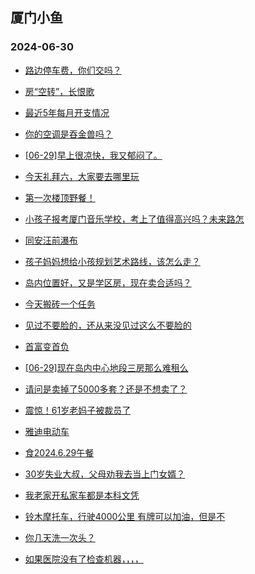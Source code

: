 ## 厦门小鱼 
### 2024-06-30

+ [路边停车费，你们交吗？](http://bbs.xmfish.com/read-htm-tid-18211687.html)

+ [房“空转”，长恨歌](http://bbs.xmfish.com/read-htm-tid-18211643.html)

+ [最近5年每月开支情况](http://bbs.xmfish.com/read-htm-tid-18211664.html)

+ [你的空调是吞金兽吗？](http://bbs.xmfish.com/read-htm-tid-18211694.html)

+ [[06-29]早上很凉快，我又郁闷了。](http://bbs.xmfish.com/read-htm-tid-18211663.html)

+ [今天礼拜六，大家要去哪里玩](http://bbs.xmfish.com/read-htm-tid-18211644.html)

+ [第一次楼顶野餐！](http://bbs.xmfish.com/read-htm-tid-18211762.html)

+ [小孩子报考厦门音乐学校，考上了值得高兴吗？未来路怎](http://bbs.xmfish.com/read-htm-tid-18211628.html)

+ [同安汪前瀑布](http://bbs.xmfish.com/read-htm-tid-18211748.html)

+ [孩子妈妈想给小孩规划艺术路线，该怎么走？](http://bbs.xmfish.com/read-htm-tid-18211629.html)

+ [岛内位置好，又是学区房，现在卖合适吗？](http://bbs.xmfish.com/read-htm-tid-18211852.html)

+ [今天搬砖一个任务](http://bbs.xmfish.com/read-htm-tid-18211673.html)

+ [见过不要脸的，还从来没见过这么不要脸的](http://bbs.xmfish.com/read-htm-tid-18211835.html)

+ [首富变首负](http://bbs.xmfish.com/read-htm-tid-18211738.html)

+ [[06-29]现在岛内中心地段三房那么难租么](http://bbs.xmfish.com/read-htm-tid-18211965.html)

+ [请问是卖掉了5000多套？还是不想卖了？](http://bbs.xmfish.com/read-htm-tid-18211914.html)

+ [震惊！61岁老妈子被裁员了](http://bbs.xmfish.com/read-htm-tid-18211985.html)

+ [雅迪电动车](http://bbs.xmfish.com/read-htm-tid-18211859.html)

+ [食2024.6.29午餐](http://bbs.xmfish.com/read-htm-tid-18211957.html)

+ [30岁失业大叔，父母劝我去当上门女婿？](http://bbs.xmfish.com/read-htm-tid-18212042.html)

+ [我老家开私家车都是本科文凭](http://bbs.xmfish.com/read-htm-tid-18211963.html)

+ [铃木摩托车，行驶4000公里
有牌可以加油，但是不](http://bbs.xmfish.com/read-htm-tid-18211821.html)

+ [你几天洗一次头？](http://bbs.xmfish.com/read-htm-tid-18212057.html)

+ [如果医院没有了检查机器，，，，](http://bbs.xmfish.com/read-htm-tid-18212014.html)

